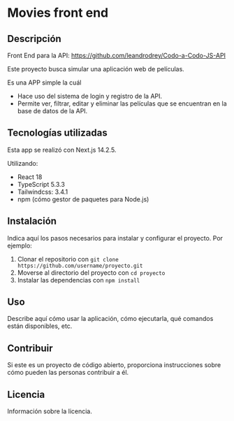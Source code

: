 # Movies front end

## Descripción

Front End para la API: https://github.com/leandrodrey/Codo-a-Codo-JS-API

Este proyecto busca simular una aplicación web de películas.

Es una APP simple la cuál 
- Hace uso del sistema de login y registro de la API.
- Permite ver, filtrar, editar y eliminar las películas que se encuentran en la base de datos de la API. 

## Tecnologías utilizadas

Esta app se realizó con Next.js 14.2.5.

Utilizando:
- React 18
- TypeScript 5.3.3
- Tailwindcss: 3.4.1
- npm (cómo gestor de paquetes para Node.js)

## Instalación

Indica aquí los pasos necesarios para instalar y configurar el proyecto. Por ejemplo:

1. Clonar el repositorio con `git clone https://github.com/username/proyecto.git`
2. Moverse al directorio del proyecto con `cd proyecto`
3. Instalar las dependencias con `npm install`

## Uso

Describe aquí cómo usar la aplicación, cómo ejecutarla, qué comandos están disponibles, etc.

## Contribuir

Si este es un proyecto de código abierto, proporciona instrucciones sobre cómo pueden las personas contribuir a él.

## Licencia

Información sobre la licencia.
